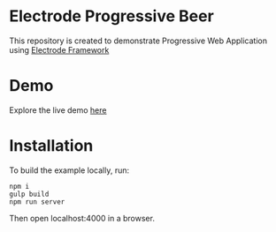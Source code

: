 # Electrode Progressive Beer
This repository is created to demonstrate Progressive Web Application using [Electrode Framework](https://github.com/electrode-io)

# Demo
Explore the live demo [here](https://electrode-progressive-beer.herokuapp.com/)

# Installation
To build the example locally, run:
```
npm i
gulp build
npm run server
```
Then open localhost:4000 in a browser.
